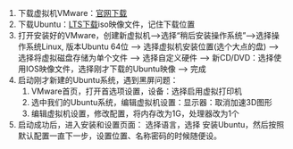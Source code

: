 1. 下载虚拟机VMware：[官网下载](https://customerconnect.vmware.com/en/downloads/details?downloadGroup=PLAYER-1600&productId=1039&rPId=51984)
2. 下载Ubuntu：[LTS下载](https://ubuntu.com/download/desktop)iso映像文件，记住下载位置
3. 打开安装好的VMware，创建新虚拟机-->选择“稍后安装操作系统”-->选择操作系统Linux, 版本Ubuntu 64位 --> 选择虚拟机安装位置(选个大点的盘) --> 选择将虚拟磁盘存储为单个文件 --> 选择自定义硬件 --> 新CD/DVD：选择使用IOS映像文件，选择刚才下载的Ubuntu映像 --> 完成
4. 启动刚才新建的Ubuntu系统，遇到黑屏问题：
	1. VMware首页，打开首选项设置，设备：选择启用虚拟打印机
	2. 选中我们的Ubuntu系统，编辑虚拟机设置：显示器：取消加速3D图形
	3. 编辑虚拟机设置，修改配置，将内存改为1G，处理器改为1个
5. 启动成功后，进入安装和设置页面： 选择语言，选择 安装Ubuntu，然后按照默认配置一直下一步，设置位置、名称密码的时候随便设。